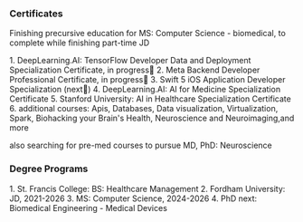 
<h3> Certificates </h3>
<p> Finishing precursive education for MS: Computer Science - biomedical, to complete while finishing part-time JD </p>
1. DeepLearning.AI: TensorFlow Developer Data and Deployment Specialization Certificate, in progress📍
2. Meta Backend Developer Professional Certificate, in progress📍
3. Swift 5 iOS Application Developer Specialization (next🚀)
4. DeepLearning.AI: AI for Medicine Specialization Certificate
5. Stanford University: AI in Healthcare Specialization Certificate
6. additional courses: Apis, Databases, Data visualization, Virtualization, Spark, Biohacking your Brain's Health, Neuroscience and Neuroimaging,and more

also searching for pre-med courses to pursue MD, PhD: Neuroscience

<h3> Degree Programs </h3>
1. St. Francis College: BS: Healthcare Management
2. Fordham University: JD, 2021-2026
3. MS: Computer Science, 2024-2026
4. PhD next: Biomedical Engineering - Medical Devices
